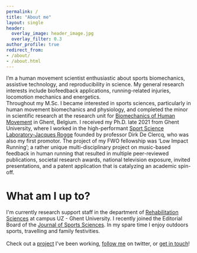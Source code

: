 ```yaml
---
permalink: /
title: "About me"
layout: single
header:
  overlay_image: header_image.jpg
  overlay_filter: 0.3
author_profile: true
redirect_from: 
- /about/
- /about.html
---
```


I’m a human movement scientist enthusiastic about sports biomechanics, assistive technology, and reproducibility in science. My general research interests include biofeedback applications, running-related injuries, locomotion mechanics and energetics.
<br>
Throughout my M.Sc. I became interested in sports sciences, particularly in human movement biomechanics and physiology, and completed the minor in scientific research at the research unit for [Biomechanics of Human Movement](https://www.ugent.be/ge/bsw/en/research/biomechanics) in Ghent, Belgium. I received my Ph.D. late 2021 from Ghent University, where I worked in the high-performant [Sport Science Laboratory-Jacques Rogge](https://www.ugent.be/ge/bsw/en/sportlab) founded by professor Dirk De Clercq, who was also my first promotor. The project of my FWO fellowship was ‘Low Impact Running’; a rather unique multi-disciplinary project on music-based feedback in human running that resulted in multiple peer-reviewed publications, societal research awards, national television exposure, invited presentations, and a patent application that is catalyzing an academic spin-off.

# What am I up to?

I'm currently research support staff in the department of [Rehabilitation Sciences](https://www.ugent.be/ge/reva/en) at campus UZ - Ghent University. I recently joined the Editorial Board of the [Journal of Sports Sciences](https://www.tandfonline.com/action/journalInformation?show=editorialBoard&journalCode=rjsp20&). In my spare time I enjoy outdoors sports, travelling and family festivities.
<br>    
Check out a [project](https://https://www.ugent.be/ge/bsw/en/research/biomechanics/projects#motor-retraining-by-real-time-sonic-feedback---understanding-strategies-of-low-impact-running) I’ve been working, [follow me](https://twitter.com/SportSciSum) on twitter, or [get in touch](mailto:pieter.vandenberghe@ugent.be)!
